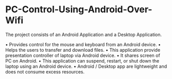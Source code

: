 # PC-Control-Using-Android-Over-Wifi

The project consists of an Android Application and a Desktop Application.

• Provides control for the mouse and keyboard from an Android device. 
•	Helps the users to transfer and download files. 
•	This application provide presentation controller of  laptop via  Android device.
•	It shares screen of PC on Android.
•	This application can suspend, restart, or shut down the laptop using an Android device. 
•	Android / Desktop app are lightweight and does not consume excess resources.

